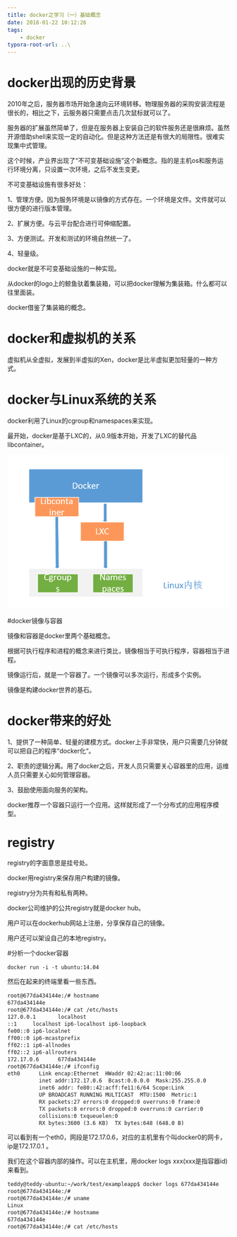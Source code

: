 ```yaml
---
title: docker之学习（一）基础概念
date: 2018-01-22 10:12:26
tags:
	- docker
typora-root-url: ..\
---
```




# docker出现的历史背景

2010年之后，服务器市场开始急速向云环境转移。物理服务器的采购安装流程是很长的，相比之下，云服务器只需要点击几次鼠标就可以了。

服务器的扩展虽然简单了，但是在服务器上安装自己的软件服务还是很麻烦。虽然开源借助shell来实现一定的自动化。但是这种方法还是有很大的局限性。很难实现集中式管理。

这个时候，产业界出现了“不可变基础设施”这个新概念。指的是主机os和服务运行环境分离，只设置一次环境，之后不发生变更。

不可变基础设施有很多好处：

1、管理方便。因为服务环境是以镜像的方式存在。一个环境是文件。文件就可以很方便的进行版本管理。

2、扩展方便。与云平台配合进行可伸缩配置。

3、方便测试。开发和测试的环境自然统一了。

4、轻量级。

docker就是不可变基础设施的一种实现。

从docker的logo上的鲸鱼驮着集装箱，可以把docker理解为集装箱。什么都可以往里面装。

docker借鉴了集装箱的概念。

# docker和虚拟机的关系

虚拟机从全虚拟，发展到半虚拟的Xen，docker是比半虚拟更加轻量的一种方式。

# docker与Linux系统的关系

docker利用了Linux的cgroup和namespaces来实现。

最开始，docker是基于LXC的，从0.9版本开始，开发了LXC的替代品libcontainer。

![/images/docker之学习-图1.png](/images/docker之学习-图1.png)

#docker镜像与容器

镜像和容器是docker里两个基础概念。

根据可执行程序和进程的概念来进行类比，镜像相当于可执行程序，容器相当于进程。

镜像运行后，就是一个容器了。一个镜像可以多次运行，形成多个实例。

镜像是构建docker世界的基石。

# docker带来的好处

1、提供了一种简单、轻量的建模方式。docker上手非常快，用户只需要几分钟就可以把自己的程序“docker化“。

2、职责的逻辑分离。用了docker之后，开发人员只需要关心容器里的应用，运维人员只需要关心如何管理容器。

3、鼓励使用面向服务的架构。

docker推荐一个容器只运行一个应用。这样就形成了一个分布式的应用程序模型。

# registry

registry的字面意思是挂号处。

docker用registry来保存用户构建的镜像。

registry分为共有和私有两种。

docker公司维护的公共registry就是docker hub。

用户可以在dockerhub网站上注册，分享保存自己的镜像。

用户还可以架设自己的本地registry。

#分析一个docker容器

```
docker run -i -t ubuntu:14.04
```

然后在起来的终端里看一些东西。

```
root@677da434144e:/# hostname
677da434144e
root@677da434144e:/# cat /etc/hosts
127.0.0.1       localhost
::1     localhost ip6-localhost ip6-loopback
fe00::0 ip6-localnet
ff00::0 ip6-mcastprefix
ff02::1 ip6-allnodes
ff02::2 ip6-allrouters
172.17.0.6      677da434144e
root@677da434144e:/# ifconfig 
eth0      Link encap:Ethernet  HWaddr 02:42:ac:11:00:06  
          inet addr:172.17.0.6  Bcast:0.0.0.0  Mask:255.255.0.0
          inet6 addr: fe80::42:acff:fe11:6/64 Scope:Link
          UP BROADCAST RUNNING MULTICAST  MTU:1500  Metric:1
          RX packets:27 errors:0 dropped:0 overruns:0 frame:0
          TX packets:8 errors:0 dropped:0 overruns:0 carrier:0
          collisions:0 txqueuelen:0 
          RX bytes:3600 (3.6 KB)  TX bytes:648 (648.0 B)
```

可以看到有一个eth0，网段是172.17.0.6，对应的主机里有个叫docker0的网卡，ip是172.17.0.1 。

我们在这个容器内部的操作。可以在主机里，用docker logs xxx(xxx是指容器id)来看到。

```
teddy@teddy-ubuntu:~/work/test/exampleapp$ docker logs 677da434144e
root@677da434144e:/# 
root@677da434144e:/# uname
Linux
root@677da434144e:/# hostname
677da434144e
root@677da434144e:/# cat /etc/hosts
```

